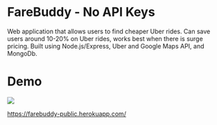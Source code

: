 # FareBuddy - No API Keys

Web application that allows users to find cheaper Uber rides. Can save users around 10-20% on Uber rides, works best when there is surge pricing. Built using Node.js/Express, Uber and Google Maps API, and MongoDb.

# Demo

![](img/lfarebuddyDemo.png)

https://farebuddy-public.herokuapp.com/
